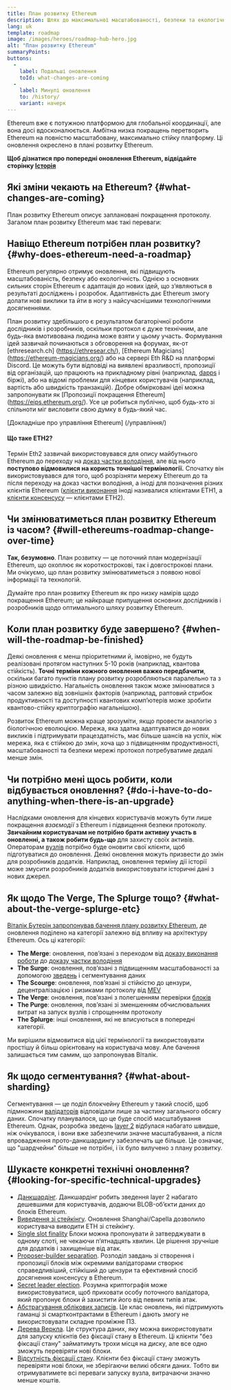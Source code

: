 ```yaml
---
title: План розвитку Ethereum
description: Шлях до максимальної масштабованості, безпеки та екологічності Ethereum.
lang: uk
template: roadmap
image: /images/heroes/roadmap-hub-hero.jpg
alt: "План розвитку Ethereum"
summaryPoints:
buttons:
  - 
    label: Подальші оновлення
    toId: what-changes-are-coming
  - 
    label: Минулі оновлення
    to: /history/
    variant: начерк
---
```


Ethereum вже є потужною платформою для глобальної координації, але вона досі вдосконалюється. Амбітна низка покращень перетворить Ethereum на повністю масштабовану, максимально стійку платформу. Ці оновлення окреслено в плані розвитку Ethereum.

**Щоб дізнатися про попередні оновлення Ethereum, відвідайте сторінку [Історія](/history/)**

## Які зміни чекають на Ethereum? {#what-changes-are-coming}

План розвитку Ethereum описує заплановані покращення протоколу. Загалом план розвитку Ethereum має такі переваги:

<CardGrid>
  <RoadmapActionCard
    href="/roadmap/scaling"
    title="Дешевші транзакції"
    image="scaling"
    description="Rollups are too expensive and rely on centralized components, causing users to place too much trust in their operators. The roadmap includes fixes for both of these problems."
    buttonText="More on reducing fees"
  />
  <RoadmapActionCard
    href="/roadmap/security"
    title="Додаткова безпека"
    image="security"
    description="Ethereum is already very secure but it can be made even stronger, ready to withstand all kinds of attack far into the future."
    buttonText="More on security"
  />
  <RoadmapActionCard
    href="/roadmap/user-experience"
    title="Покращення взаємодії з користувачами"
    image="userExperience"
    description="More support for smart contract wallets and light-weight nodes will make using Ethereum simpler and safer."
    buttonText="More on user experience"
  />
  <RoadmapActionCard
    href="/roadmap/future-proofing"
    title="Підготовка до використання в майбутньому"
    image="futureProofing"
    description="Ethereum researchers and developers are solving tomorrow's problems today, readying the network for future generations."
    buttonText="More on future proofing"
  />
</CardGrid>

## Навіщо Ethereum потрібен план розвитку? {#why-does-ethereum-need-a-roadmap}

Ethereum регулярно отримує оновлення, які підвищують масштабованість, безпеку або екологічність. Однією з основних сильних сторін Ethereum є адаптація до нових ідей, що з’являються в результаті досліджень і розробок. Адаптивність дає Ethereum змогу долати нові виклики та йти в ногу з найсучаснішими технологічними досягненнями.

<RoadmapImageContent title="Як розробляється план розвитку">

План розвитку здебільшого є результатом багаторічної роботи дослідників і розробників, оскільки протокол є дуже технічним, але будь-яка вмотивована людина може взяти у цьому участь. Формування ідей зазвичай починаються з обговорення на форумах, як-от [ethresearch.ch] (https://ethresear.ch/), [Ethereum Magicians] (https://ethereum-magicians.org/) або на сервері Eth R&D на платформі Discord. Це можуть бути відповіді на виявлені вразливості, пропозиції від організацій, що працюють на прикладному рівні (наприклад, [dapps](/glossary/#dapp) і біржі), або на відомі проблеми для кінцевих користувачів (наприклад, вартість або швидкість транзакцій). Добре обмірковані ідеї можна запропонувати як [Пропозиції покращення Ethereum] (https://eips.ethereum.org/). Усе це робиться публічно, щоб будь-хто зі спільноти міг висловити свою думку в будь-який час.

[Докладніше про управління Ethereum] (/управління/)

</RoadmapImageContent>

<InfoBanner mb={8}>
  <h4 style={{ marginTop: 0 }}>Що таке ETH2?</h4>

  <p>Термін Eth2 зазвичай використовувався для опису майбутнього Ethereum до переходу на <a href="/glossary/#pos">доказ частки володіння</a>, але від нього <strong>поступово відмовилися на користь точнішої термінології.</strong> Спочатку він використовувався для того, щоб розрізняти мережу Ethereum до та після переходу на доказ частки володіння, а іноді для позначення різних клієнтів Ethereum (<a href="/glossary/#execution-client">клієнти виконання</a> іноді називалися клієнтами ETH1, а <a href="/glossary/#consensus-client">клієнти консенсусу</a> — клієнтами ETH2).</p>

</InfoBanner>

## Чи змінюватиметься план розвитку Ethereum із часом? {#will-ethereums-roadmap-change-over-time}

**Так, безумовно**. План розвитку — це поточний план модернізації Ethereum, що охоплює як короткострокові, так і довгострокові плани. Ми очікуємо, що план розвитку змінюватиметься з появою нової інформації та технологій.

Думайте про план розвитку Ethereum як про низку намірів щодо покращення Ethereum; це найкраще припущення основних дослідників і розробників щодо оптимального шляху розвитку Ethereum.

## Коли план розвитку буде завершено? {#when-will-the-roadmap-be-finished}

Деякі оновлення є менш пріоритетними й, імовірно, не будуть реалізовані протягом наступних 5-10 років (наприклад, квантова стійкість). **Точні терміни кожного оновлення важко передбачити**, оскільки багато пунктів плану розвитку розробляються паралельно та з різною швидкістю. Нагальність оновлення також може змінюватися з часом залежно від зовнішніх факторів (наприклад, раптовий стрибок продуктивності та доступності квантових комп’ютерів може зробити квантово-стійку криптографію нагальнішою).

Розвиток Ethereum можна краще зрозуміти, якщо провести аналогію з біологічною еволюцією. Мережа, яка здатна адаптуватися до нових викликів і підтримувати працездатність, має більше шансів на успіх, ніж мережа, яка є стійкою до змін, хоча що з підвищенням продуктивності, масштабованості та безпеки мережі протокол потребуватиме дедалі менше змін.

## Чи потрібно мені щось робити, коли відбувається оновлення? {#do-i-have-to-do-anything-when-there-is-an-upgrade}

Наслідками оновлення для кінцевих користувачів можуть бути лише покращення <i>взаємодії</i> з Ethereum і підвищення безпеки протоколу. **Звичайним користувачам не потрібно брати активну участь в оновленні, а також робити будь-що** для захисту своїх активів. Операторам [вузлів](/glossary/#node) потрібно буде оновити свої клієнти, щоб підготуватися до оновлення. Деякі оновлення можуть призвести до змін для розробників додатків. Наприклад, оновлення терміну дії історії може змусити розробників додатків використовувати історичні дані з нових джерел.

## Як щодо The Verge, The Splurge тощо? {#what-about-the-verge-splurge-etc}

[Віталік Бутерін запропонував бачення плану розвитку Ethereum](https://twitter.com/VitalikButerin/status/1741190491578810445), де оновлення поділено на категорії залежно від впливу на архітектуру Ethereum. Ось ці категорії:

- **The Merge**: оновлення, пов’язані з переходом від [доказу виконання роботи](/glossary/#pow) до [доказу частки володіння](/glossary/#pos)
- **The Surge**: оновлення, пов’язані з підвищенням масштабованості за допомогою [зведень](/glossary/#rollups) і сегментування даних
- **The Scourge**: оновлення, пов’язані зі стійкістю до цензури, децентралізацією і ризиками протоколу від [MEV](/glossary/#mev)
- **The Verge**: оновлення, пов’язані з полегшенням перевірки [блоків](/glossary/#block)
- **The Purge**: оновлення, пов’язані зі зменшенням обчислювальних витрат на запуск вузлів і спрощенням протоколу
- **The Splurge**: інші оновлення, які не вписуються в попередні категорії.

Ми вирішили відмовитися від цієї термінології та використовувати простішу й більш орієнтовану на користувача мову. Але бачення залишається тим самим, що запропонував Віталік.

## Як щодо сегментування? {#what-about-sharding}

Сегментування — це поділ блокчейну Ethereum у такий спосіб, щоб підмножини [валідаторів](/glossary/#validator) відповідали лише за частину загального обсягу даних. Спочатку планувалося, що це буде спосіб масштабування Ethereum. Однак, розробка зведень [layer 2](/glossary/#layer-2) відбулася набагато швидше, ніж очікувалося, і вони вже забезпечили значне масштабування, а після впровадження прото-данкшардингу забезпечать ще більше. Це означає, що "шардчейни" більше не потрібні, і їх було вилучено з плану розвитку.

## Шукаєте конкретні технічні оновлення? {#looking-for-specific-technical-upgrades}

- [Данкшардінг](/roadmap/danksharding). Данкшардінг робить зведення layer 2 набагато дешевшими для користувачів, додаючи BLOB-об’єкти даних до блоків Ethereum.
- [Виведення зі стейкінгу](/staking/withdrawals). Оновлення Shanghai/Capella дозволило користувача виводити ETH зі стейкінгу.
- [Single slot finality](/roadmap/single-slot-finality) Блоки можна пропонувати й затверджувати в одному слоті, не чекаючи п’ятнадцять хвилин. Це рішення зручніше для додатків і захищеніше від атак.
- [Proposer-builder separation](/roadmap/pbs). Розподіл завдань зі створення і пропозиції блоків між окремими валідаторами створює справедливіший, стійкіший до цензури та ефективний спосіб досягнення консенсусу в Ethereum.
- [Secret leader election](/roadmap/secret-leader-election). Розумна криптографія може використовуватися, щоб приховати особу поточного валідатора, який пропонує блоки й захистити його від певних типів атак.
- [Абстрагування облікових записів](/roadmap/account-abstraction). Це клас оновлень, які підтримують гаманці зі смартконтрактами в Ethereum і дають змогу не використовувати складне проміжне ПЗ.
- [Дерева Веркла](/roadmap/verkle-trees). Це структура даних, яку можна використовувати для запуску клієнтів без фіксації стану в Ethereum. Ці клієнти "без фіксації стану" займатимуть трохи місця на диску, але все одно зможуть перевіряти нові блоки.
- [Відсутність фіксації стану](/roadmap/statelessness). Клієнти без фіксації стану зможуть перевіряти нові блоки, не зберігаючи великі обсяги даних. Тобто ви отримуватимете всі переваги запуску вузла, витрачаючи значно менше коштів.
